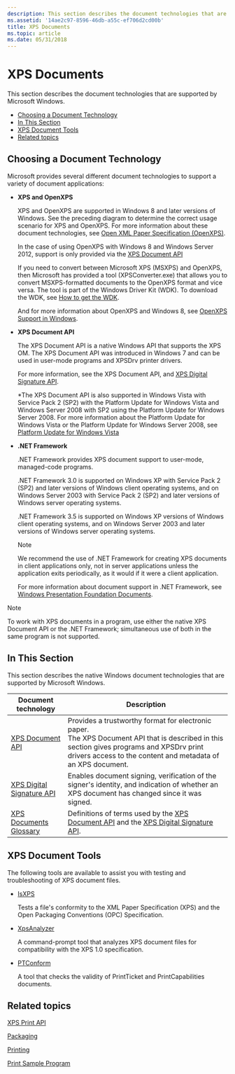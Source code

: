 ```yaml
---
description: This section describes the document technologies that are supported by Microsoft Windows.
ms.assetid: '14ae2c97-8596-46db-a55c-ef706d2cd00b'
title: XPS Documents
ms.topic: article
ms.date: 05/31/2018
---
```


# XPS Documents

This section describes the document technologies that are supported by Microsoft Windows.

-   [Choosing a Document Technology](#choosing-a-document-technology)
-   [In This Section](#in-this-section)
-   [XPS Document Tools](#xps-document-tools)
-   [Related topics](#related-topics)


## Choosing a Document Technology

Microsoft provides several different document technologies to support a variety of document applications:

-   **XPS and OpenXPS**

    XPS and OpenXPS are supported in Windows 8 and later versions of Windows. See the preceding diagram to determine the correct usage scenario for XPS and OpenXPS. For more information about these document technologies, see [Open XML Paper Specification (OpenXPS)](https://ecma-international.org/publications-and-standards/standards/ecma-388/).

    In the case of using OpenXPS with Windows 8 and Windows Server 2012, support is only provided via the [XPS Document API](documents-xps.md)

    If you need to convert between Microsoft XPS (MSXPS) and OpenXPS, then Microsoft has provided a tool (XPSConverter.exe) that allows you to convert MSXPS-formatted documents to the OpenXPS format and vice versa. The tool is part of the Windows Driver Kit (WDK). To download the WDK, see [How to get the WDK](/windows-hardware/drivers/download-the-wdk).

    And for more information about OpenXPS and Windows 8, see [OpenXPS Support in Windows](/windows-hardware/drivers/print/driver-support-for-openxps).

-   **XPS Document API**

    The XPS Document API is a native Windows API that supports the XPS OM. The XPS Document API was introduced in Windows 7 and can be used in user-mode programs and XPSDrv printer drivers.

    For more information, see the XPS Document API, and [XPS Digital Signature API](xps-digital-signatures.md).

    \*The XPS Document API is also supported in Windows Vista with Service Pack 2 (SP2) with the Platform Update for Windows Vista and Windows Server 2008 with SP2 using the Platform Update for Windows Server 2008. For more information about the Platform Update for Windows Vista or the Platform Update for Windows Server 2008, see [Platform Update for Windows Vista](/windows/desktop/win7ip/platform-update-for-windows-vista-portal)

-   **.NET Framework**

    .NET Framework provides XPS document support to user-mode, managed-code programs.

    .NET Framework 3.0 is supported on Windows XP with Service Pack 2 (SP2) and later versions of Windows client operating systems, and on Windows Server 2003 with Service Pack 2 (SP2) and later versions of Windows server operating systems.

    .NET Framework 3.5 is supported on Windows XP versions of Windows client operating systems, and on Windows Server 2003 and later versions of Windows server operating systems.

    > [!Note]  
    > We recommend the use of .NET Framework for creating XPS documents in client applications only, not in server applications unless the application exits periodically, as it would if it were a client application.

     

    For more information about document support in .NET Framework, see [Windows Presentation Foundation Documents](/previous-versions/dotnet/netframework-3.0/ms749165(v=vs.85)).

> [!Note]  
> To work with XPS documents in a program, use either the native XPS Document API or the .NET Framework; simultaneous use of both in the same program is not supported.

 

## In This Section

This section describes the native Windows document technologies that are supported by Microsoft Windows.



| Document technology                                                                   | Description                                                                                                                                                                                                                                |
|--------------------------------------------------------------------|---------------------------------------------------------------------------------------------------------------------------------------------------------------------------------------------------------------------------------|
| [XPS Document API](documents-xps.md)<br/>                   | Provides a trustworthy format for electronic paper.<br/> The XPS Document API that is described in this section gives programs and XPSDrv print drivers access to the content and metadata of an XPS document.<br/> |
| [XPS Digital Signature API](xps-digital-signatures.md)<br/> | Enables document signing, verification of the signer's identity, and indication of whether an XPS document has changed since it was signed.<br/>                                                                          |
| [XPS Documents Glossary](xpsapi-glossary.md)<br/>           | Definitions of terms used by the [XPS Document API](documents-xps.md) and the [XPS Digital Signature API](xps-digital-signatures.md).<br/>                                                                              |



 

## XPS Document Tools

The following tools are available to assist you with testing and troubleshooting of XPS document files.

-   [IsXPS](/previous-versions/aa348104(v=vs.110))

    Tests a file's conformity to the XML Paper Specification (XPS) and the Open Packaging Conventions (OPC) Specification.

-   [XpsAnalyzer](/windows-hardware/drivers/devtest/xpsanalyzer)

    A command-prompt tool that analyzes XPS document files for compatibility with the XPS 1.0 specification.

-   [PTConform](/previous-versions/dd327476(v=msdn.10))

    A tool that checks the validity of PrintTicket and PrintCapabilities documents.

## Related topics

<dl> <dt>

[XPS Print API](./printing-with-the-xpsprint-api.md)
</dt> <dt>

[Packaging](/previous-versions/windows/desktop/opc/packaging)
</dt> <dt>

[Printing](./printdocs-printing.md)
</dt> <dt>
  
[Print Sample Program](https://github.com/microsoftarchive/msdn-code-gallery-microsoft/tree/master/Official%20Windows%20Platform%20Sample/Windows%208%20app%20samples/%5BC%2B%2B%5D-Windows%208%20app%20samples/C%2B%2B/Windows%208%20app%20samples/Print%20sample%20(Windows%208))
</dt> </dl>

 

